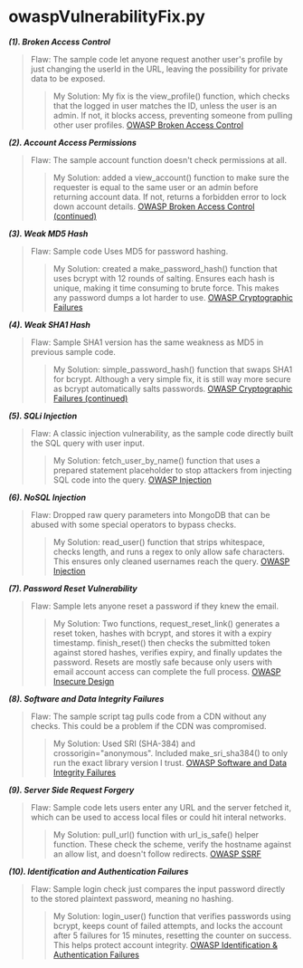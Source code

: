 # owaspVulnerabilityFix.py

***(1). Broken Access Control***

>Flaw: The sample code let anyone request another user's profile by just changing the userId in the URL, leaving the possibility for private data to be exposed.
>
>>My Solution: My fix is the view_profile() function, which checks that the logged in user matches the ID, unless the user is an admin. If not, it blocks access, preventing someone from pulling other user profiles.
[OWASP Broken Access Control](owasp.org/Top10/A01_2021-Broken_Access_Control/)

***(2). Account Access Permissions***

>Flaw: The sample account function doesn't check permissions at all. 
>
>>My Solution: added a view_account() function to make sure the requester is equal to the same user or an admin before returning account data. If not, returns a forbidden error to lock down account details.
[OWASP Broken Access Control (continued)](owasp.org/Top10/A01_2021-Broken_Access_Control/)

***(3). Weak MD5 Hash***

>Flaw: Sample code Uses MD5 for password hashing.
>
>>My Solution: created a make_password_hash() function that uses bcrypt with 12 rounds of salting. Ensures each hash is unique, making it time consuming to brute force. This makes any password dumps a lot harder to use.
[OWASP Cryptographic Failures](https://owasp.org/Top10/A02_2021-Cryptographic_Failures/)

***(4). Weak SHA1 Hash***

>Flaw: Sample SHA1 version has the same weakness as MD5 in previous sample code.
>
>>My Solution: simple_password_hash() function that swaps SHA1 for bcrypt. Although a very simple fix, it is still way more secure as bcrypt automatically salts passwords.
[OWASP Cryptographic Failures (continued)](https://owasp.org/Top10/A02_2021-Cryptographic_Failures/)

***(5). SQLi Injection***

>Flaw: A classic injection vulnerability, as the sample code directly built the SQL query with user input.
>
>>My Solution: fetch_user_by_name() function that uses a prepared statement placeholder to stop attackers from injecting SQL code into the query.
[OWASP Injection](https://owasp.org/Top10/A03_2021-Injection/)

***(6). NoSQL Injection***

>Flaw: Dropped raw query parameters into MongoDB that can be abused with some special operators to bypass checks.
>
>>My Solution: read_user() function that strips whitespace, checks length, and runs a regex to only allow safe characters. This ensures only cleaned usernames reach the query.
[OWASP Injection](https://owasp.org/Top10/A03_2021-Injection/)

***(7). Password Reset Vulnerability***

>Flaw: Sample lets anyone reset a password if they knew the email. 
>
>>My Solution: Two functions, request_reset_link() generates a reset token, hashes with bcrypt, and stores it with a expiry timestamp. finish_reset() then checks the submitted token against stored hashes, verifies expiry, and finally updates the password. Resets are mostly safe because only users with email account access can complete the full process.
[OWASP Insecure Design](https://owasp.org/Top10/A04_2021-Insecure_Design/)

***(8). Software and Data Integrity Failures***

>Flaw: The sample script tag pulls code from a CDN without any checks. This could be a problem if the CDN was compromised.
>
>>My Solution: Used SRI (SHA-384) and crossorigin="anonymous". Included make_sri_sha384() to only run the exact library version I trust.
[OWASP Software and Data Integrity Failures](https://owasp.org/Top10/A08_2021-Software_and_Data_Integrity_Failures/)

***(9). Server Side Request Forgery***

>Flaw: Sample code lets users enter any URL and the server fetched it, which can be used to access local files or could hit interal networks.
>
>>My Solution: pull_url() function with url_is_safe() helper function. These check the scheme, verify the hostname against an allow list, and doesn't follow redirects.
[OWASP SSRF](https://owasp.org/Top10/A10_2021-Server_Side_Request_Forgery/)

***(10). Identification and Authentication Failures***

>Flaw: Sample login check just compares the input password directly to the stored plaintext password, meaning no hashing.
>
>>My Solution: login_user() function that verifies passwords using bcrypt, keeps count of failed attempts, and locks the account after 5 failures for 15 minutes, resetting the counter on success. This helps protect account integrity.
[OWASP Identification & Authentication Failures](https://owasp.org/Top10/A07_2021-Identification_and_Authentication_Failures/)